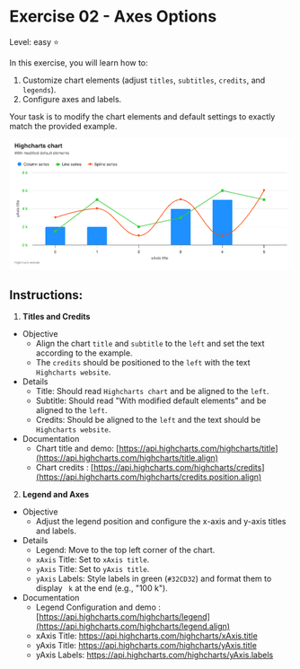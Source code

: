 # Exercise 02 - Axes Options
Level: easy ⭐

In this exercise, you will learn how to:
1. Customize chart elements (adjust `titles`, `subtitles`, `credits`, and `legends`).
2. Configure axes and labels.


Your task is to modify the chart elements and default settings to exactly match the provided example. 

![exercise.png](exercise.png)

## Instructions:
1. **Titles and Credits**
* Objective
  * Align the chart `title` and `subtitle` to the `left` and set the text according to the example.
  * The `credits` should be positioned to the `left` with the text `Highcharts website`.
* Details
  * Title: Should read `Highcharts chart` and be aligned to the `left`.
  * Subtitle: Should read "With modified default elements" and be aligned to the `left`.
  * Credits: Should be aligned to the `left` and the text should be `Highcharts website`.
* Documentation
  * Chart title and demo: [https://api.highcharts.com/highcharts/title](https://api.highcharts.com/highcharts/title.align)
  * Chart credits : [https://api.highcharts.com/highcharts/credits](https://api.highcharts.com/highcharts/credits.position.align)

2. **Legend and Axes**
* Objective
  * Adjust the legend position and configure the x-axis and y-axis titles and labels.
* Details
  * Legend: Move to the top left corner of the chart.
  * `xAxis` Title: Set to `xAxis title`.
  * `yAxis` Title: Set to `yAxis title`.
  * `yAxis` Labels: Style labels in green (`#32CD32`) and format them to display ` k` at the end (e.g., "100 k").
* Documentation
  * Legend Configuration and demo : [https://api.highcharts.com/highcharts/legend](https://api.highcharts.com/highcharts/legend.align)
  * xAxis Title: https://api.highcharts.com/highcharts/xAxis.title
  * yAxis Title: https://api.highcharts.com/highcharts/yAxis.title
  * yAxis Labels: https://api.highcharts.com/highcharts/yAxis.labels
